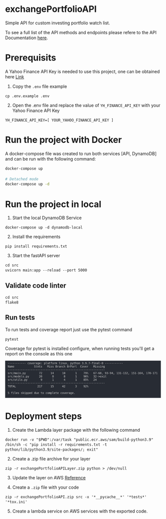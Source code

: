 # exchangePortfolioAPI
Simple API for custom investing portfolio watch list.

To see a full list of the API methods and endpoints please refere to the API Documentation [here](docs/api_documentation.md).

# Prerequisits
A Yahoo Finance API Key is needed to use this project, one can be obtained here [Link](https://rapidapi.com/apidojo/api/yh-finance/)

1. Copy the `.env` file example
~~~
cp .env.example .env
~~~
2. Open the .env file and replace the value of `YH_FINANCE_API_KEY` with your Yahoo Finance API Key
```env
YH_FINANCE_API_KEY=[ YOUR_YAHOO_FINANCE_API_KEY ]
```

# Run the project with Docker
A docker-compose file was created to run both services [API, DynamoDB] and can be run with the following command:
```bash
docker-compose up

# Detached mode
docker-compose up -d
```

# Run the project in local

1. Start the local DynamoDB Service
~~~
docker-compose up -d dynamodb-local
~~~
2. Install the requirements
~~~
pip install requirements.txt
~~~
3. Start the fastAPI server
~~~
cd src
uvicorn main:app --reload --port 5000
~~~

## Validate code linter
~~~
cd src
flake8
~~~

## Run tests
To run tests and coverage report just use the pytest command
~~~
pytest
~~~
Coverage for pytest is installed configure, when running tests you'll get a report on the console as this one

![Coverage Report Image](docs/images/CoverageReport.png "Coverage Report")

# Deployment steps
1. Create the Lambda layer package with the following command
~~~
docker run -v "$PWD":/var/task "public.ecr.aws/sam/build-python3.9" /bin/sh -c "pip install -r requirements.txt -t python/lib/python3.9/site-packages/; exit"
~~~
2. Create a .zip file archive for your layer
~~~
zip -r exchangePortfolioAPILayer.zip python > /dev/null
~~~
3. Update the layer on AWS [Reference](https://aws.amazon.com/premiumsupport/knowledge-center/lambda-layer-simulated-docker/)

4. Create a `.zip` file with your code
~~~
zip -r exchangePortfolioAPI.zip src -x '*__pycache__*' '*tests*' '*tox.ini'
~~~
5. Create a lambda service on AWS services with the exported code.